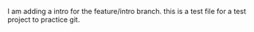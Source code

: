I am adding a intro for the feature/intro branch.
this is a test file for a test project to practice git.
